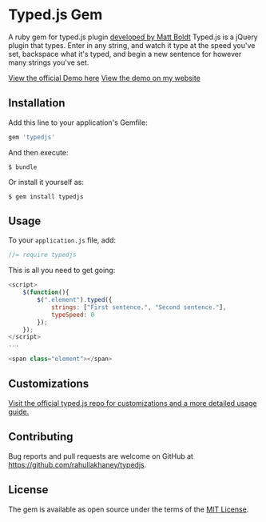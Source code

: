 # Typed.js Gem


A ruby gem for typed.js plugin [developed by Matt Boldt](http://www.mattboldt.com)
Typed.js is a jQuery plugin that types. Enter in any string, and watch it type at the speed you've set, backspace what it's typed, and begin a new sentence for however many strings you've set.

[View the official Demo here](http://www.mattboldt.com/demos/typed-js/)
[View the demo on my website](http://www.codebrew.io)

## Installation

Add this line to your application's Gemfile:

```ruby
gem 'typedjs'
```

And then execute:

	$ bundle

Or install it yourself as:

	$ gem install typedjs

## Usage

To your ```application.js``` file, add:
```Javascript
//= require typedjs
```

This is all you need to get going:
```Javascript
<script>
    $(function(){
        $(".element").typed({
            strings: ["First sentence.", "Second sentence."],
            typeSpeed: 0
        });
    });
</script>
...

<span class="element"></span>
```

## Customizations

[Visit the official typed.js repo for customizations and a more detailed usage guide.](https://github.com/mattboldt/typed.js/) 

## Contributing

Bug reports and pull requests are welcome on GitHub at https://github.com/rahullakhaney/typedjs.


## License

The gem is available as open source under the terms of the [MIT License](http://opensource.org/licenses/MIT). 

